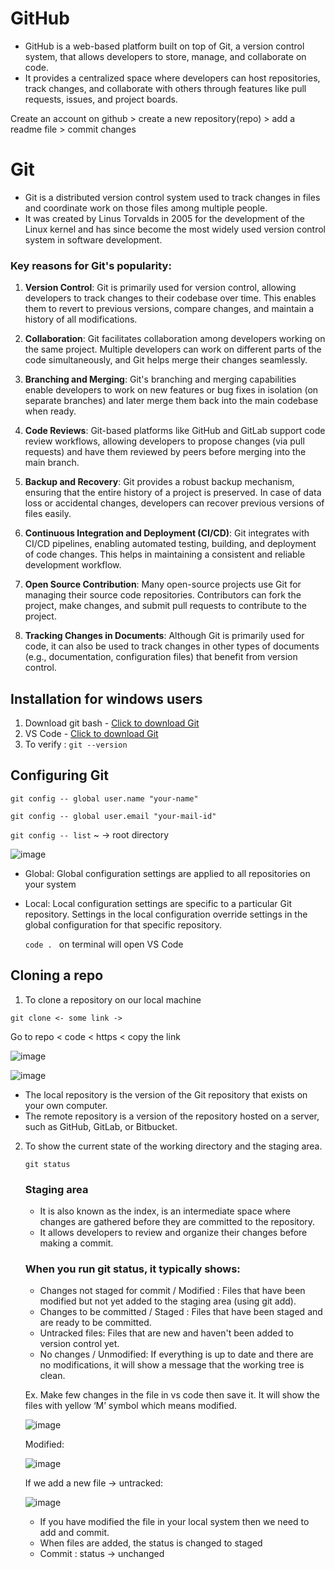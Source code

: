 # GitHub

- GitHub is a web-based platform built on top of Git, a version control system, that allows developers to store, manage, and collaborate on code. 
- It provides a centralized space where developers can host repositories, track changes, and collaborate with others through features like pull requests, issues, and project boards.

Create an account on github > create a new repository(repo) > add a readme file > commit changes

# Git

- Git is a distributed version control system used to track changes in files and coordinate work on those files among multiple people. 
- It was created by Linus Torvalds in 2005 for the development of the Linux kernel and has since become the most widely used version control system in software development.

### Key reasons for Git's popularity:

1. **Version Control**: Git is primarily used for version control, allowing developers to track changes to their codebase over time. This enables them to revert to previous versions, compare changes, and maintain a history of all modifications.

2. **Collaboration**: Git facilitates collaboration among developers working on the same project. Multiple developers can work on different parts of the code simultaneously, and Git helps merge their changes seamlessly.

3. **Branching and Merging**: Git's branching and merging capabilities enable developers to work on new features or bug fixes in isolation (on separate branches) and later merge them back into the main codebase when ready.

4. **Code Reviews**: Git-based platforms like GitHub and GitLab support code review workflows, allowing developers to propose changes (via pull requests) and have them reviewed by peers before merging into the main branch.

5. **Backup and Recovery**: Git provides a robust backup mechanism, ensuring that the entire history of a project is preserved. In case of data loss or accidental changes, developers can recover previous versions of files easily.

6. **Continuous Integration and Deployment (CI/CD)**: Git integrates with CI/CD pipelines, enabling automated testing, building, and deployment of code changes. This helps in maintaining a consistent and reliable development workflow.

7. **Open Source Contribution**: Many open-source projects use Git for managing their source code repositories. Contributors can fork the project, make changes, and submit pull requests to contribute to the project.

8. **Tracking Changes in Documents**: Although Git is primarily used for code, it can also be used to track changes in other types of documents (e.g., documentation, configuration files) that benefit from version control.


## Installation for windows users

1. Download git bash - [Click to download Git](https://git-scm.com/download/win)
2. VS Code - [Click to download Git](https://code.visualstudio.com/download) 
3. To verify : `git --version`
   
## Configuring Git

`git config -- global user.name "your-name"`

`git config -- global user.email "your-mail-id"`

`git config -- list`
~ → root directory

![image](https://github.com/user-attachments/assets/6a483cdb-6697-416b-897f-542addd77a1e)

- Global: Global configuration settings are applied to all repositories on your system 
- Local: Local configuration settings are specific to a particular Git repository. Settings in the local configuration override settings in the global configuration for that specific repository.

   `code . ` on terminal will open VS Code
  
## Cloning a repo

1. To clone a repository on our local machine
  
  `git clone <- some link ->`

  Go to repo < code < https < copy the link

  ![image](https://github.com/user-attachments/assets/bacdfc85-67b9-4091-9a28-8344a74be172)

  ![image](https://github.com/user-attachments/assets/cec43cdd-4a59-4b78-8cc3-0f1d67e00ea0)

-   The local repository is the version of the Git repository that exists on your own computer.
-   The remote repository is a version of the repository hosted on a server, such as GitHub, GitLab, or Bitbucket.
  
2. To show the current state of the working directory and the staging area.
   
   `git status`
   
   ### Staging area
   
   - It is also known as the index, is an intermediate space where changes are gathered before they are committed to the repository. 
   - It allows developers to review and organize their changes before making a commit.
   
   ### When you run git status, it typically shows:
   
   - Changes not staged for commit / Modified : Files that have been modified but not yet added to the staging area (using git add).
   - Changes to be committed / Staged : Files that have been staged and are ready to be committed.
   - Untracked files: Files that are new and haven't been added to version control yet.
   - No changes / Unmodified: If everything is up to date and there are no modifications, it will show a message that the working tree is clean.

   Ex. Make few changes in the file in vs code then save it. It will show the files with yellow ‘M’ symbol which means modified.
   
   ![image](https://github.com/user-attachments/assets/30ab54a0-78b8-4573-b9ba-2e9720ceb992)

   Modified:
   
   ![image](https://github.com/user-attachments/assets/23670fb0-5969-45dd-a5d3-0016da720015)
   
   If we add a new file → untracked:

   ![image](https://github.com/user-attachments/assets/ddd2e2f2-fd5a-4801-a7a8-6a8f802dcd76)

   - If you have modified the file in your local system then we need to add and commit.
   - When files are added, the status is changed to staged
   - Commit : status  -> unchanged


